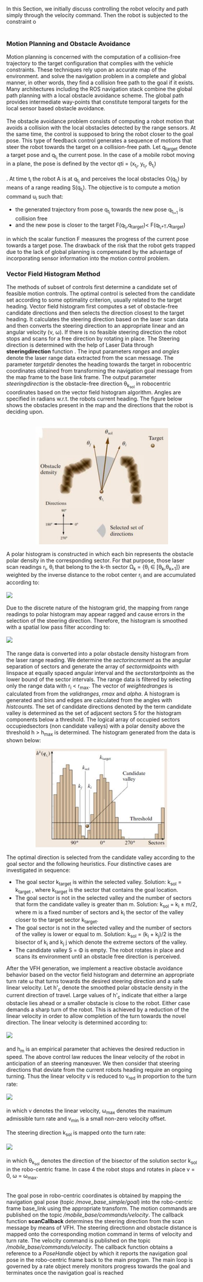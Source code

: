In this Section, we initially discuss controlling the robot velocity and path simply through the velocity
command. Then the robot is subjected to the constraint o<br /><br />

<h3>Motion Planning and Obstacle Avoidance</h3>
Motion planning is concerned with the computation of a collision-free trajectory to the target 
configuration that complies with the vehicle constraints. These techniques rely upon an accurate map
of the environment. and solve the navigation problem in a complete and global manner, in other words,
they find a collision free path to the goal if it exists. Many architectures including the ROS 
navigation stack combine the global path planning with a local obstacle avoidance scheme. The global 
path provides intermediate way-points that constitute temporal targets for the local sensor based 
obstacle avoidance.<br /><br />
The obstacle avoidance problem consists of computing a robot motion that avoids a
collision with the local obstacles detected by the range sensors. At the same time, the control is
supposed to bring the robot closer to the goal pose. This type of feedback control generates a 
sequence of motions that steer the robot towards the target on a collision-free path. Let 
q<sub>target</sub> denote a target pose and q<sub>t<sub>i</sub></sub> the current pose. 
In the case of a mobile robot moving in a plane, the pose is defined by the vector
qti = (x<sub>t<sub>i</sub></sub>, y<sub>t<sub>i</sub></sub>, θ<sub>t<sub>i</sub></sub>)<br /><br />.
At time t<sub>i</sub> the robot A is at q<sub>t<sub>i</sub></sub> and perceives the local obstacles 
O(q<sub>t<sub>i</sub></sub>) by means of a range reading S(q<sub>t<sub>i</sub></sub>). The objective
is to compute a motion command u<sub>i</sub> such that:
<ul>
  <li>the generated trajectory from pose q<sub>t<sub>i</sub></sub> towards the new pose 
  q<sub>t<sub>i+1</sub></sub> is collision free</li>
  <li>and the new pose is closer to the target F(q<sub>t<sub>i</sub></sub>,q<sub>target</sub>)<
  F(q<sub>t<sub>i</sub>+T</sub>,q<sub>target</sub>)
  </li>
</ul>
in which the scalar function F measures the progress of the current pose towards a target
pose. The drawback of the risk that the robot gets trapped due to the lack of global planning is 
compensated by the advantage of incorporating sensor information into the motion control problem.

<h3>Vector Field Histogram Method</h3>
The methods of subset of controls first determine a candidate set of feasible motion controls. 
The optimal control is selected from the candidate set according to some optimality criterion, 
usually related to the target heading. Vector field histogram first computes a set of obstacle-free 
candidate directions and then selects the direction closest to the target heading. It calculates the
steering direction based on the laser scan data and then converts the steering direction to an 
appropriate linear and an angular velocity (v, ω). If there is no feasible steering direction the 
robot stops and scans for a free direction by rotating in place. The Steering direction is determined
with the help of Laser Data through <b>steeringdirection</b> function . The input parameters 
<i>ranges</i> and <i>angles</i> denote the laser range data extracted from the scan message. 
The parameter <i>targetdir</i> denotes the heading towards the target in robocentric coordinates 
obtained from transforming the navigation goal message from the map frame to the base link frame. 
The output parameter <i>steeringdirection</i> is the obstacle-free direction θ<sub>k<sub>sol</sub></sub> 
in robocentric coordinates based on the vector field histogram algorithm. Angles are specified in
radians w.r.t. the robots current heading. The figure below shows the obstacles present in the map
and the directions that the robot is deciding upon.<br/><br/>
<p align="center">
  <img src="Figures/Obstacle in VFH.JPG" width="350" title="hover text">
</p>

A polar histogram is constructed in which each bin represents the obstacle polar density in the
corresponding sector. For that purpose, those laser scan readings r<sub>i</sub>, θ<sub>i</sub> that
belong to the k-th sector Ω<sub>k</sub> = {θ<sub>i</sub> ∈ [θ<sub>k</sub>,θ<sub>k+1</sub>]} are 
weighted by the inverse distance to the robot center r<sub>i</sub> and are accumulated according to:<br/><br/>
<img src="https://render.githubusercontent.com/render/math?math=h_k =  \Sigma_i(1-\frac{r_i}{r_{max}})^\alpha"><br/>

Due to the discrete nature of the histogram grid, the mapping from range readings to polar
histogram may appear ragged and cause errors in the selection of the steering direction.
Therefore, the histogram is smoothed with a spatial low pass filter according to:<br/><br/>
<img src="https://render.githubusercontent.com/render/math?math=h'_k =  \Sigma_{-l}^{l}(l-|i| %2B 1)h_{k %2B i}"><br/><br/>
The range data is converted into a polar obstacle density histogram from the laser range reading. 
We determine the <i>sectorincrement</i> as the angular separation of sectors and generate the array 
of <i>sectormidpoints</i> with linspace at equally spaced angular interval and the 
<i>sectorstartpoints</i> as the lower bound of the sector intervals. The range data is filtered by 
selecting only the range data with r<sub>i</sub> < r<sub>max</sub>. The vector of <i>weightedranges</i>
is calculated from from the <i>validranges</i>, <i>rmax</i> and <i>alpha</i>. A histogram is generated
and bins and edges are calculated from the angles with <i>histcounts</i>. The set of candidate directions
denoted by the term candidate valley is determined as the set of adjacent sectors S for the histogram
components below a threshold. The logical array of occupied sectors occupiedsectors (non candidate 
valleys) with a polar density above the threshold  h > h<sub>max</sub> is determined. The histogram 
generated from the data is shown below:
<p align="center">
  <img src="Figures/Histogram VFH.JPG" width="350" title="hover text">
</p>
The optimal direction is selected from the candidate valley according to the goal sector
and the following heuristics. Four distinctive cases are investigated in sequence:
<ul>
  <li>The goal sector k<sub>target</sub> is within the selected valley. Solution: k<sub>sol</sub> 
  = k<sub>target</sub> , where k<sub>target</sub> is the sector that contains the goal location.</li>
  <li> The goal sector is not in the selected valley and the number of sectors that form the candidate
   valley is greater than m. Solution: k<sub>sol</sub> = k<sub>i</sub> ± m/2, where m is a fixed number
   of sectors and k<sub>i</sub> the sector of the valley closer to the target sector k<sub>target</sub>.</li>
  <li>The goal sector is not in the selected valley and the number of sectors of the valley is lower or
   equal to m. Solution: k<sub>sol</sub> = (k<sub>i</sub> + k<sub>j</sub>)/2 is the bisector of
   k<sub>i</sub> and k<sub>j</sub> j which denote the extreme sectors of the valley. </li>
  <li>The candidate valley S = &Phi; is empty. The robot rotates in place and scans its environment
   until an obstacle free direction is perceived. </li>
</ul>

After the VFH generation, we implement a reactive obstacle avoidance behavior based on the vector
field histogram and determine an appropriate turn rate ω that turns towards the desired steering
direction and a safe linear velocity. Let h'<sub>c</sub> denote the smoothed polar obstacle density 
in the current direction of travel. Large values of h'<sub>c</sub> indicate that either a large 
obstacle lies ahead or a smaller obstacle is close to the robot. Either case demands a sharp turn of
the robot. This is achieved by a reduction of the linear velocity in order to allow completion of the 
turn towards the novel direction. The linear velocity is determined according to:<br/><br/>
<img src="https://render.githubusercontent.com/render/math?math=v =  v_0 max(0,(1-h'_c/h_m))"><br/><br/>
and h<sub>m</sub> is an empirical parameter that achieves the desired reduction in speed.
The above control law reduces the linear velocity of the robot in anticipation of an steering
manœuver. We then consider that steering directions that deviate from the current robots heading 
require an ongoing turning. Thus the linear velocity v is reduced to v<sub>red</sub> in proportion to 
the turn rate:<br/><br/>
<img src="https://render.githubusercontent.com/render/math?math=v_{red} =  v(1-|\omega|/\omega_{max}) %2B v_{min} "><br/><br/>
in which v denotes the linear velocity, ω<sub>max</sub> denotes the maximum admissible turn rate and
v<sub>min</sub> is a small non-zero velocity offset.<br/><br/>
The steering direction k<sub>sol</sub> is mapped onto the turn rate:<br/><br/>
<img src="https://render.githubusercontent.com/render/math?math=\omega=  sat(k_\omega \theta_{k_{sol}}) "><br/><br/>
in which θ<sub>k<sub>sol</sub></sub> denotes the direction of the bisector of the solution sector
k<sub>sol</sub> in the robo-centric frame. In case 4 the robot stops and rotates in place v = 0, 
ω = ω<sub>max</sub>. <br/><br/>

The goal pose in robo-centric coordinates is obtained by mapping the navigation goal pose 
(topic <i>/move_base_simple/goal</i>) into the robo-centric frame base_link using the appropriate 
transform. The motion commands are published on the topic <i>/mobile_base/commands/velocity</i>.
The callback function <b>scanCallback</b> determines the steering direction from the scan message 
by means of VFH. The steering directionn and obstacle distance is mapped onto the corresponding 
motion command in terms of velocity and turn rate. The velocity command is published on the topic 
<i>/mobile_base/commands/velocity</i>. The callback function obtains a reference to a <i>PoseHandle</i> 
object by which it reports the navigation goal pose in the robo-centric frame back to the main program.
The main loop is governed by a rate object merely monitors progress towards the goal and terminates 
once the navigation goal is reached